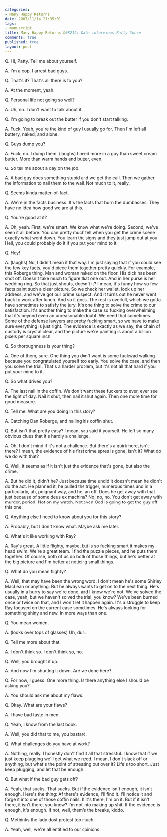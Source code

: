 ```yaml
--- 
categories: 
- Many Happy Returns
date: 2007/11/14 21:35:01
tags: 
- manuscript
title: Many Happy Returns &#8212; Dale interviews Patty Yonce
comments: true
published: true
layout: post
---
```


Q. Hi, Patty.  Tell me about yourself.

A. I'm a cop.  I arrest bad guys.

Q. That's it?  That's all there is to you?

A. At the moment, yeah.

Q. Personal life not going so well?

A. Uh, no.  I don't want to talk about it.

Q. I'm going to break out the butter if you don't start talking.

A. Fuck.  Yeah, you're the kind of guy I usually go for.  Then I'm left all buttery, naked, and alone.

Q. Guys dump you?

A. Fuck, no.  I dump them.  (laughs) I need more in a guy than sweet cream butter.  More than warm hands and butter, even.

Q. So tell me about a day on the job.

A. A bad guy does something stupid and we get the call.  Then we gather the information to nail them to the wall.  Not much to it, really.

Q. Seems kinda matter-of-fact.

A. We're in the facts business.  It's the facts that burn the dumbasses.  They have no idea how good we are at this.

Q. You're good at it?

A. Oh, yeah.  First, we're smart.  We know what we're doing.  Second, we've seen it all before.  You can pretty much tell when you get the crime scene exactly what went down.  You learn the signs and they just jump out at you.  Hell, you could probably do it if you put your mind to it.

Q. Hey!

A. (laughs) No, I didn't mean it that way.  I'm just saying that if you could see the few key facts, you'd piece them together pretty quickly.  For example, this Roberge thing.  Man and woman naked on the floor.  His dick has been shot off.  Doesn't take much to figure that one out.  And in her purse is her wedding ring.  So that just shouts, doesn't it?  I mean, it's funny how so few facts paint such a clear picture.  So we check her wallet, look up her address, and we've got our prime suspect.  And it turns out he never went back to work after lunch.  And so it goes.  The rest is overkill, which we gotta have sometimes to satisfy the jury.  It's one thing to solve the crime to our satisfaction.  It's another thing to make the case so fucking overwhelming that it's beyond even an unreasonable doubt.  We need that sometimes.  Some of the defense lawyers are pretty fucking smart, so we have to make sure everything is just right.  The evidence is exactly as we say, the chain of custody is crystal clear, and the picture we're painting is about a billion pixels per square inch.

Q. So thoroughness is your thing?

A. One of them, sure.  One thing you don't want is some fuckwad walking because you congratulated yourself too early.  You solve the case, and then you solve the trial.  That's a harder problem, but it's not all that hard if you put your mind to it.

Q. So what drives you?

A. The last nail in the coffin.  We don't want these fuckers to ever, ever see the light of day.  Nail it shut, then nail it shut again.  Then one more time for good measure.

Q. Tell me:  What are you doing in this story?

A. Catching Dan Roberge, and nailing his coffin shut.

Q. But isn't that pretty easy?  I mean, you said it yourself.  He left so many obvious clues that it's hardly a challenge.

A. Oh, I don't mind if it's not a challenge.  But there's a quirk here, isn't there?  I mean, the evidence of his first crime spres is gone, isn't it?  What do we do with that?

Q. Well, it seems as if it isn't just the evidence that's gone, but also the crime.

A. But he did it, didn't he?  Just because time undid it doesn't mean he didn't do the act.  He planned it, he pulled the trigger, numerous times and in a particularly, uh, poignant way, and he ran off.  Does he get away with that just because of some deus ex machina?  No, no, no.  You don't get away with murder, period.  Not on my watch.  Not even God is going to get the guy off this one.

Q. Anything else I need to know about you for this story?

A. Probably, but I don't know what.  Maybe ask me later.

Q. What's it like working with Ray?

A. Ray's great.  A little flighty, maybe, but is so fucking smart it makes my head swim.  We're a great team.  I find the puzzle pieces, and he puts them together.  Of course, both of us do both of those things, but he's better at the big picture and I'm better at noticing small things.

Q. What do you mean flighty?

A. Well, that may have been the wrong word.  I don't mean he's some Shirley MacLean or anything.  But he always wants to get on to the next thing.  He's usually in a hurry to say we're done, and I know we're not.  We've solved the case, yeah, but we haven't solved the trial, you know?  We've been burned once or twice on that, and I won't let it happen again.  It's a struggle to keep Ray focused on the current case sometimes.  He's always looking for something shiny and new.  In more ways than one.

Q. You mean women.

A. (looks over tops of glasses)  Uh, duh.

Q. Tell me more about that.

A. I don't think so.  I don't think so, no.

Q. Well, you brought it up.

A. And now I'm shutting it down.  Are we done here?

Q. For now, I guess.  One more thing.  Is there anything else I should be asking you?

A. You should ask me about my flaws.

Q. Okay.  What are your flaws?

A. I have bad taste in men.

Q. Yeah, I know from the last book.

A. Well, you did that to me, you bastard.

Q. What challenges do you have at work?

A. Nothing, really.  I honestly don't find it all that stressful.  I know that if we just keep plugging we'll get what we need.  I mean, I don't slack off or anything, but what's the point of stressing out over it?  Life's too short.  Just keep plugging, and let that be enough.

Q. But what if the bad guy gets off?

A. Yeah, that sucks.  That sucks.  But if the evidence isn't enough, it isn't enough.  Here's the thing:  Af there's evidence, I'll find it.  I'll notice it and forge it into one of those coffin nails.  If it's there, I'm on it.  But if it isn't there, it isn't there, you know?  I'm not into making up shit.  If the evidence is enough, it's enough.  If not, well, them's the breaks, kiddo.

Q. Methinks the lady dost protest too much.

A. Yeah, well, we're all entitled to our opinions.
